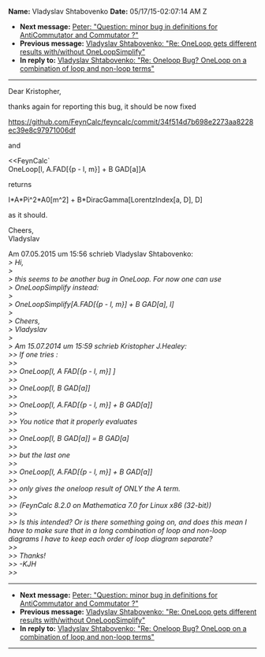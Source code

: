 **Name:** Vladyslav Shtabovenko
**Date:** 05/17/15-02:07:14 AM Z

  - **Next message:** [Peter: "Question: minor bug in definitions for
    AntiCommutator and Commutator ?"](0899.html)
  - **Previous message:** [Vladyslav Shtabovenko: "Re: OneLoop gets
    different results with/without OneLoopSimplify"](0897.html)
  - **In reply to:** [Vladyslav Shtabovenko: "Re: Oneloop Bug? OneLoop
    on a combination of loop and non-loop terms"](0894.html)

-----

Dear Kristopher,  

thanks again for reporting this bug, it should be now fixed  

https://github.com/FeynCalc/feyncalc/commit/34f514d7b698e2273aa8228ec39e8c97971006df  

and  

<<FeynCalc\`  
OneLoop[l, A.FAD[{p - l, m}] + B GAD[a]]A  

returns  

I\*A\*Pi^2\*A0[m^2] + B\*DiracGamma[LorentzIndex[a,
D], D]  

as it should.  

Cheers,  
Vladyslav  

Am 07.05.2015 um 15:56 schrieb Vladyslav Shtabovenko:  
*\> Hi,*  
*\>*  
*\> this seems to be another bug in OneLoop. For now one can use*  
*\> OneLoopSimplify instead:*  
*\>*  
*\> OneLoopSimplify[A.FAD[{p - l, m}] + B GAD[a],
l]*  
*\>*  
*\> Cheers,*  
*\> Vladyslav*  
*\>*  
*\> Am 15.07.2014 um 15:59 schrieb Kristopher J.Healey:*  
*\>\> If one tries :*  
*\>\>*  
*\>\> OneLoop[l, A FAD[{p - l, m}] ]*  
*\>\>*  
*\>\> OneLoop[l, B GAD[a]]*  
*\>\>*  
*\>\> OneLoop[l, A.FAD[{p - l, m}] + B
GAD[a]]*  
*\>\>*  
*\>\> You notice that it properly evaluates*  
*\>\>*  
*\>\> OneLoop[l, B GAD[a]] = B GAD[a]*  
*\>\>*  
*\>\> but the last one*  
*\>\>*  
*\>\> OneLoop[l, A.FAD[{p - l, m}] + B
GAD[a]]*  
*\>\>*  
*\>\> only gives the oneloop result of ONLY the A term.*  
*\>\>*  
*\>\> (FeynCalc 8.2.0 on Mathematica 7.0 for Linux x86 (32-bit))*  
*\>\>*  
*\>\> Is this intended? Or is there something going on, and does this
mean I have to make sure that in a long combination of loop and non-loop
diagrams I have to keep each order of loop diagram separate?*  
*\>\>*  
*\>\> Thanks\!*  
*\>\> -KJH*  
*\>\>*  

-----

  - **Next message:** [Peter: "Question: minor bug in definitions for
    AntiCommutator and Commutator ?"](0899.html)
  - **Previous message:** [Vladyslav Shtabovenko: "Re: OneLoop gets
    different results with/without OneLoopSimplify"](0897.html)
  - **In reply to:** [Vladyslav Shtabovenko: "Re: Oneloop Bug? OneLoop
    on a combination of loop and non-loop terms"](0894.html)

-----

